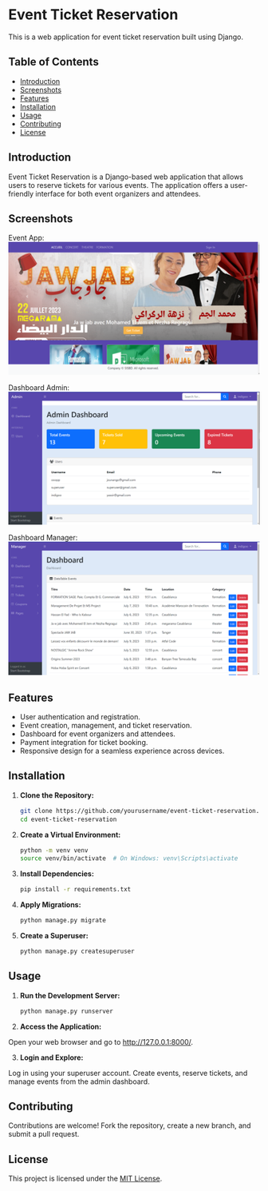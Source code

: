 # Event Ticket Reservation

This is a web application for event ticket reservation built using Django.

## Table of Contents

- [Introduction](#introduction)
- [Screenshots](#Screenshots)
- [Features](#features)
- [Installation](#installation)
- [Usage](#usage)
- [Contributing](#contributing)
- [License](#license)

## Introduction

Event Ticket Reservation is a Django-based web application that allows users to reserve tickets for various events. The application offers a user-friendly interface for both event organizers and attendees.

## Screenshots

Event App: 
![Event App Screenshot](screenshots/eventsapp.png)

Dashboard Admin:
![Dashboard Admin Screenshot](screenshots/dashboardadmin.png)

Dashboard Manager:
![Dashboard Manager Screenshot](screenshots/dashboardmanager.png)


## Features

- User authentication and registration.
- Event creation, management, and ticket reservation.
- Dashboard for event organizers and attendees.
- Payment integration for ticket booking.
- Responsive design for a seamless experience across devices.

## Installation

1. **Clone the Repository:**

   ```bash
   git clone https://github.com/yourusername/event-ticket-reservation.git
   cd event-ticket-reservation

2. **Create a Virtual Environment:**
   ```bash
   python -m venv venv
   source venv/bin/activate  # On Windows: venv\Scripts\activate
   
3. **Install Dependencies:**
   ```bash
   pip install -r requirements.txt

4. **Apply Migrations:**
   ```bash
   python manage.py migrate

5. **Create a Superuser:**
   ```bash
   python manage.py createsuperuser


## Usage
1. **Run the Development Server:**
   ```bash
   python manage.py runserver

2. **Access the Application:**

Open your web browser and go to http://127.0.0.1:8000/.

3. **Login and Explore:**

Log in using your superuser account. Create events, reserve tickets, and manage events from the admin dashboard.

## Contributing
Contributions are welcome! Fork the repository, create a new branch, and submit a pull request.

## License

This project is licensed under the [MIT License](./LICENCE).